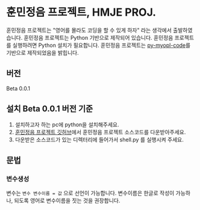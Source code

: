 # 훈민정음 프로젝트, HMJE PROJ.
훈민정음 프로젝트는 "영어를 몰라도 코딩을 할 수 있게 하자" 라는 생각에서 출발하였습니다.
훈민정음 프로젝트는 Python 기반으로 제작되어 있습니다. 
훈민정음 프로젝트를 실행하려면 Python 설치가 필요합니다.
훈민정음 프로젝트는 [py-myopl-code](https://github.com/davidcallanan/py-myopl-code/)를 기반으로 제작되었음을 밝힙니다.

## 버전
Beta
 0.0.1
 
## 설치 Beta 0.0.1 버전 기준
1. 설치하고자 하는 pc에 python을 설치해주세요.
2. [훈민정음 프로젝트 깃허브](https://github.com/2tle/hmje_project)에서 훈민정음 프로젝트 소스코드를 다운받아주세요.
3. 다운받은 소스코드가 있는 디렉터리에 들어가서 shell.py 를 실행시켜 주세요.

## 문법
### 변수생성
변수는 ``` 변수 변수이름 = 값 ``` 으로 선언이 가능합니다. 변수이름은 한글로 작성이 가능하나, 되도록 영어로 변수이름을 짓는 것을 권장합니다.

